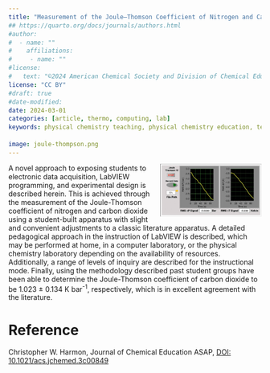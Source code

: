 ```yaml
---
title: "Measurement of the Joule–Thomson Coefficient of Nitrogen and Carbon Dioxide to Demonstrate LabVIEW, Electronic Data Acquisition, and Experimental Design"
## https://quarto.org/docs/journals/authors.html
#author:
#  - name: ""
#    affiliations:
#     - name: ""
#license:
#   text: "©2024 American Chemical Society and Division of Chemical Education, Inc."
license: "CC BY"
#draft: true
#date-modified:
date: 2024-03-01
categories: [article, thermo, computing, lab]
keywords: physical chemistry teaching, physical chemistry education, teaching resources, thermodynamics, joule-thompson

image: joule-thompson.png
---
```

<img src="joule-thompson.png" width="40%" align="right"/>

A novel approach to exposing students to electronic data acquisition, LabVIEW programming, and experimental design is described herein. This is achieved through the measurement of the Joule-Thomson coefficient of nitrogen and carbon dioxide using a student-built apparatus with slight and convenient adjustments to a classic literature apparatus. A detailed pedagogical approach in the instruction of LabVIEW is described, which may be performed at home, in a computer laboratory, or the physical chemistry laboratory depending on the availability of resources. Additionally, a range of levels of inquiry are described for the instructional mode. Finally, using the methodology described past student groups have been able to determine the Joule-Thomson coefficient of carbon dioxide to be 1.023 ± 0.134 K bar<sup>-1</sup>, respectively, which is in excellent agreement with the literature.


# Reference

Christopher W. Harmon,
Journal of Chemical Education ASAP,
[DOI: 10.1021/acs.jchemed.3c00849](https://doi.org/10.1021/acs.jchemed.3c00849)

